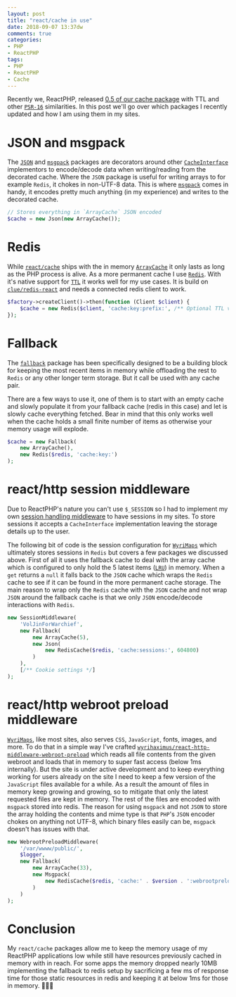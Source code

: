 ```yaml
---
layout: post
title: "react/cache in use"
date: 2018-09-07 13:37dw
comments: true
categories:
- PHP
- ReactPHP
tags:
- PHP
- ReactPHP
- Cache
---
```


Recently we, ReactPHP, released [0.5 of our cache package](https://github.com/reactphp/cache/releases/tag/v0.5.0) with 
TTL and other [`PSR-16`](https://www.php-fig.org/psr/psr-16/) similarities. In this post we'll go over which packages 
I recently updated and how I am using them in my sites. 

<!-- More -->

# JSON and msgpack

The [`JSON`](https://github.com/WyriHaximus/reactphp-cache-json) and [`msgpack`](https://github.com/WyriHaximus/reactphp-cache-msgpack) 
packages are decorators around other [`CacheInterface`](https://reactphp.org/cache/#cacheinterface) implementors to 
encode/decode data when writing/reading from the decorated cache. Where the `JSON` package is useful for writing arrays 
to for example `Redis`, it chokes in non-UTF-8 data. This is where [`msgpack`](https://msgpack.org/) comes in handy, 
it encodes pretty much anything (in my experience) and writes to the decorated cache.

```php
// Stores everything in `ArrayCache` JSON encoded
$cache = new Json(new ArrayCache());
```

# Redis

While [`react/cache`](https://reactphp.org/cache/) ships with the in memory [`ArrayCache`](https://reactphp.org/cache/#arraycache) 
it only lasts as long as the PHP process is alive. As a more permanent cache I use [`Redis`](https://redis.io/). With 
it's native support for [`TTL`](https://en.wikipedia.org/wiki/Time_to_live) it works well for my use cases. It is build 
on [`clue/redis-react`](https://github.com/clue/php-redis-react) and needs a connected redis client to work.

```php
$factory->createClient()->then(function (Client $client) {
    $cache = new Redis($client, 'cache:key:prefix:', /** Optional TTL value here overwriting set passed value */);
});
```

# Fallback

The [`fallback`](https://github.com/WyriHaximus/reactphp-cache-fallback) package has been specifically designed to be 
a building block for keeping the most recent items in memory while offloading the rest to `Redis` or any other longer 
term storage. But it call be used with any cache pair.

There are a few ways to use it, one of them is to start with an empty cache and slowly populate it from your fallback 
cache (redis in this case) and let is slowly cache everything fetched. Bear in mind that this only works well when the 
cache holds a small finite number of items as otherwise your memory usage will explode.
```php
$cache = new Fallback(
    new ArrayCache(),
    new Redis($redis, 'cache:key:')
);
```

# react/http session middleware

Due to ReactPHP's nature you can't use `$_SESSION` so I had to implement my own [session handling middleware](https://packagist.org/packages/wyrihaximus/react-http-middleware-session) 
to have sessions in my sites. To store sessions it accepts a `CacheInterface` implementation leaving the storage details 
up to the user.

The following bit of code is the session configuration for [`WyriMaps`](https://www.wyrimaps.net/) which ultimately 
stores sessions in `Redis` but covers a few packages we discussed above. First of all it uses the fallback cache to 
deal with the array cache which is configured to only hold the 5 latest items ([`LRU`](https://en.wikipedia.org/wiki/Cache_replacement_policies#LRU)) 
in memory. When a `get` returns a `null` it falls back to the `JSON` cache which wraps the `Redis` cache to see if it 
can be found in the more permanent cache storage. The main reason to wrap only the `Redis` cache with the `JSON` cache 
and not wrap `JSON` around the fallback cache is that we only `JSON` encode/decode interactions with `Redis`.

```php
new SessionMiddleware(
    'VolJinForWarchief',
    new Fallback(
        new ArrayCache(5),
        new Json(
            new RedisCache($redis, 'cache:sessions:', 604800)
        )
    ),
    [/** Cookie settings */]
);
```

# react/http webroot preload middleware

[`WyriMaps`](https://www.wyrimaps.net/), like most sites, also serves `CSS`, `JavaScript`, fonts, images, and more. 
To do that in a simple way I've crafted [`wyrihaximus/react-http-middleware-webroot-preload`](https://github.com/WyriHaximus/reactphp-http-middleware-webroot-preload) 
which reads all file contents from the given webroot and loads that in memory to super fast access (below 1ms internally). 
But the site is under active development and to keep everything working for users already on the site I need to keep a 
few version of the `JavaScript` files available for a while. As a result the amount of files in memory keep growing and 
growing, so to mitigate that only the latest requested files are kept in memory. The rest of the files are encoded with 
`msgpack` stored into redis. The reason for using `msgpack` and not `JSON` to store the array holding the contents and mime 
type is that `PHP`'s `JSON` encoder chokes on anything not UTF-8, which binary files easily can be, `msgpack` doesn't 
has issues with that.

```php
new WebrootPreloadMiddleware(
    '/var/wwww/public/',
    $logger,
    new Fallback(
        new ArrayCache(33),
        new Msgpack(
            new RedisCache($redis, 'cache:' . $version . ':webrootpreload:', 60 * 60 * 24 * 31 * 6)
        )
    )
);
```

# Conclusion

My `react/cache` packages allow me to keep the memory usage of my ReactPHP applications low while still have resources 
previously cached in memory with in reach. For some apps the memory dropped nearly 10MB implementing the fallback to 
redis setup by sacrificing a few ms of response time for those static resources in redis and keeping it at below 1ms 
for those in memory. 🍦🍦🍦 
